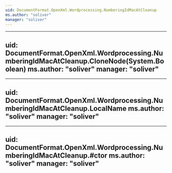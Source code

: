 ```yaml
---
uid: DocumentFormat.OpenXml.Wordprocessing.NumberingIdMacAtCleanup
ms.author: "soliver"
manager: "soliver"
---
```


---
uid: DocumentFormat.OpenXml.Wordprocessing.NumberingIdMacAtCleanup.CloneNode(System.Boolean)
ms.author: "soliver"
manager: "soliver"
---

---
uid: DocumentFormat.OpenXml.Wordprocessing.NumberingIdMacAtCleanup.LocalName
ms.author: "soliver"
manager: "soliver"
---

---
uid: DocumentFormat.OpenXml.Wordprocessing.NumberingIdMacAtCleanup.#ctor
ms.author: "soliver"
manager: "soliver"
---

